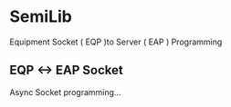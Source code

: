 # SemiLib
Equipment Socket ( EQP )to Server ( EAP ) Programming
## EQP <-> EAP Socket 
   Async Socket programming...
